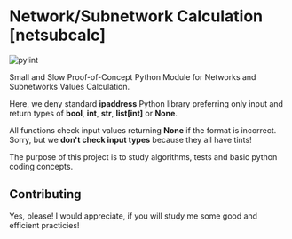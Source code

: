# Network/Subnetwork Calculation [netsubcalc]
![pylint]()

Small and Slow Proof-of-Concept Python Module for Networks and Subnetworks Values Calculation.

Here, we deny standard **ipaddress** Python library preferring only input and return types of **bool**, **int**, **str**, **list[int]** or **None**.

All functions check input values returning **None** if the format is incorrect. Sorry, but we **don't check input types** because they all have tints!

The purpose of this project is to study algorithms, tests and basic python coding concepts.

## Contributing
Yes, please! I would appreciate, if you will study me some good and efficient practicies!
